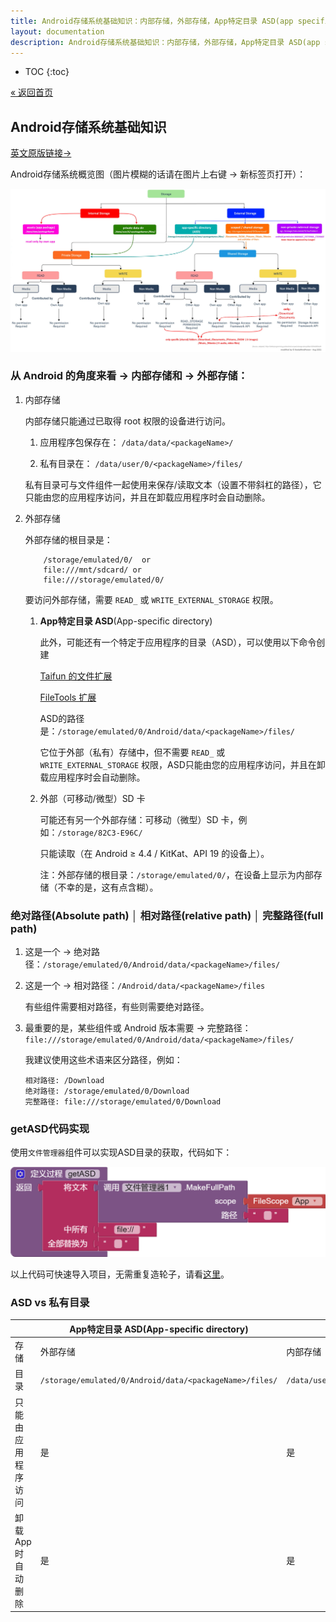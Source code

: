 ```yaml
---
title: Android存储系统基础知识：内部存储，外部存储，App特定目录 ASD(app specific directory) 及 getASD代码实现
layout: documentation
description: Android存储系统基础知识：内部存储，外部存储，App特定目录 ASD(app specific directory) 及 getASD 代码实现。
---
```


* TOC
{:toc}

[&laquo; 返回首页](index.html)

## Android存储系统基础知识

[英文原版链接→](https://community.kodular.io/t/some-basics-on-android-storage-system/69074)

Android存储系统概览图（图片模糊的话请在图片上右键 → 新标签页打开）：

![Android存储系统概览](images/Android存储系统概览.jpeg)


### 从 Android 的角度来看 → **内部存储**和 → **外部存储**：

1. 内部存储

    内部存储只能通过已取得 root 权限的设备进行访问。

    1. 应用程序包保存在： `/data/data/<packageName>/`

    1. 私有目录在： `/data/user/0/<packageName>/files/`

      私有目录可与文件组件一起使用来保存/读取文本（设置不带斜杠的路径），它只能由您的应用程序访问，并且在卸载应用程序时会自动删除。

1. 外部存储

    外部存储的根目录是：

    ```
        /storage/emulated/0/  or
        file:///mnt/sdcard/ or
        file:///storage/emulated/0/
    ```

    要访问外部存储，需要 `READ_` 或 `WRITE_EXTERNAL_STORAGE` 权限。

    1. **App特定目录 ASD**(App-specific directory)

        此外，可能还有一个特定于应用程序的目录（ASD），可以使用以下命令创建

        [Taifun 的文件扩展](https://puravidaapps.com/file.php)

        [FileTools 扩展](../components/storage.html#FileTools)

        ASD的路径是：`/storage/emulated/0/Android/data/<packageName>/files/`

        它位于外部（私有）存储中，但不需要 `READ_` 或 `WRITE_EXTERNAL_STORAGE` 权限，ASD只能由您的应用程序访问，并且在卸载应用程序时会自动删除。

    1. 外部（可移动/微型）SD 卡

        可能还有另一个外部存储：可移动（微型）SD 卡，例如：`/storage/82C3-E96C/`

        只能读取（在 Android ≥ 4.4 / KitKat、API 19 的设备上）。

        注：外部存储的根目录：`/storage/emulated/0/`，在设备上显示为内部存储（不幸的是，这有点含糊）。


### 绝对路径(Absolute path) │ 相对路径(relative path) │ 完整路径(full path)

1. 这是一个 → 绝对路径：`/storage/emulated/0/Android/data/<packageName>/files/`

1. 这是一个 → 相对路径：`/Android/data/<packageName>/files`

    有些组件需要相对路径，有些则需要绝对路径。

1. 最重要的是，某些组件或 Android 版本需要 → 完整路径：`file:///storage/emulated/0/Android/data/<packageName>/files/`

    我建议使用这些术语来区分路径，例如：

    ```
    相对路径: /Download
    绝对路径: /storage/emulated/0/Download
    完整路径: file:///storage/emulated/0/Download
    ```


### getASD代码实现

使用`文件管理器`组件可以实现ASD目录的获取，代码如下：

![getASD](images/getASD.png)

以上代码可快速导入项目，无需重复造轮子，请看[这里](../other/download-pngs.html)。

### ASD vs 私有目录

|         | **App特定目录 ASD**(App-specific directory)     | 私有目录  |
|---------|---------|---------|
|     存储    |     外部存储 | 内部存储 |
|     目录    |  `/storage/emulated/0/Android/data/<packageName>/files/` | `/data/user/0/<packageName>/files/` |
| 只能由应用程序访问  |      是 | 是 |
| 卸载App时自动删除  |      是 | 是 |